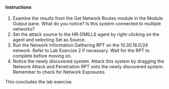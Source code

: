 #### Instructions

1. Examine the results from the Get Network Routes module in the Module Output pane. What do you notice? Is this system connected to multiple networks? 
2. Set the attack source to the HR-DMILLS agent by right-clicking on the agent and selecting Set as Source. 
3. Run the Network Information Gathering RPT on the 10.30.16.0/24 network. Refer to Lab Exercise 2 if necessary. Wait for the RPT to complete before moving on. 
4. Notice the newly discovered system. Attack this system by dragging the Network Attack and Penetration RPT onto the newly discovered system. Remember to check for Network Exposures.

This concludes the lab exercise.
